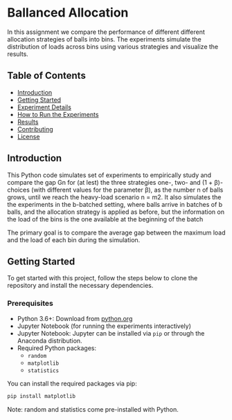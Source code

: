 # Ballanced Allocation

In this assignment we compare the performance of different different allocation strategies of balls into bins. The experiments simulate the distribution of loads across bins using various strategies and visualize the results.

## Table of Contents

- [Introduction](#introduction)
- [Getting Started](#getting-started)
- [Experiment Details](#experiment-details)
- [How to Run the Experiments](#how-to-run-the-experiments)
- [Results](#results)
- [Contributing](#contributing)
- [License](#license)

## Introduction

This Python code simulates set of experiments to empirically study and compare the gap Gn for (at lest) the three strategies one-, two- and (1 + β)-choices (with different values for the parameter β), as the number n of balls grows, until we reach the heavy-load scenario n = m2. It also simulates the the experiments in the b-batched setting, where balls arrive in batches of b balls, and the allocation strategy is applied as before, but the information on the load of the bins is the one available at the beginning of the batch

The primary goal is to compare the average gap between the maximum load and the load of each bin during the simulation.

## Getting Started

To get started with this project, follow the steps below to clone the repository and install the necessary dependencies.

### Prerequisites

- Python 3.6+: Download from [python.org](https://www.python.org/downloads/)
- Jupyter Notebook (for running the experiments interactively)
- Jupyter Notebook: Jupyter can be installed via `pip` or through the Anaconda distribution.
- Required Python packages:
  - `random`
  - `matplotlib`
  - `statistics`

You can install the required packages via pip:

```bash
pip install matplotlib
```

Note: random and statistics come pre-installed with Python.
